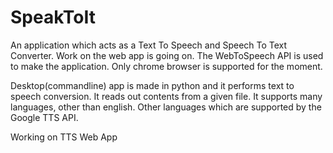 # SpeakToIt

An application which acts as a Text To Speech and Speech To Text Converter. Work on the web app is going on. The WebToSpeech API is used to make the application. Only chrome browser is supported for the moment. 

Desktop(commandline) app is made in python and it performs text to speech conversion. It reads out contents from a given file. It supports many languages, other than english. Other languages which are supported by the Google TTS API.

Working on TTS Web App
